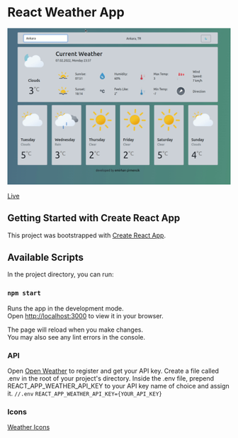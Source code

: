 # React Weather App

![React Weather App Gif](./react-weather-app.gif)

[Live](https://weatherapp7d.netlify.app)

## Getting Started with Create React App

This project was bootstrapped with [Create React App](https://github.com/facebook/create-react-app).

## Available Scripts

In the project directory, you can run:

### `npm start`

Runs the app in the development mode.\
Open [http://localhost:3000](http://localhost:3000) to view it in your browser.

The page will reload when you make changes.\
You may also see any lint errors in the console.

### API

Open [Open Weather](https://openweathermap.org/) to register and get your API key.
Create a file called .env in the root of your project's directory.
Inside the .env file, prepend REACT_APP_WEATHER_API_KEY to your API key name of choice and assign it.
`//.env`
`REACT_APP_WEATHER_API_KEY={YOUR_API_KEY}`

### Icons

[Weather Icons](https://basmilius.github.io/weather-icons/)
